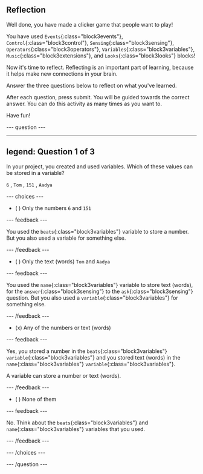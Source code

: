 ## Reflection

Well done, you have made a clicker game that people want to play!

You have used `Events`{:class="block3events"}, `Control`{:class="block3control"}, `Sensing`{:class="block3sensing"}, `Operators`{:class="block3operators"}, `Variables`{:class="block3variables"}, `Music`{:class="block3extensions"}, and `Looks`{:class="block3looks"} blocks!

Now it's time to reflect. Reflecting is an important part of learning, because it helps make new connections in your brain.

Answer the three questions below to reflect on what you've learned.

After each question, press submit. You will be guided towards the correct answer. You can do this activity as many times as you want to.

Have fun!

--- question ---

---
legend: Question 1 of 3
---

In your project, you created and used variables. Which of these values can be stored in a variable?

`6` , `Tom` , `151` , `Aadya`

--- choices ---

- ( ) Only the numbers `6` and `151`

 --- feedback ---

 You used the `beats`{:class="block3variables"} variable to store a number. But you also used a variable for something else.

 --- /feedback ---

- ( ) Only the text (words) `Tom` and `Aadya`

 --- feedback ---

 You used the `name`{:class="block3variables"} variable to store text (words), for the `answer`{:class="block3sensing"} to the `ask`{:class="block3sensing"} question. But you also used a `variable`{:class="block3variables"} for something else.

 --- /feedback ---

- (x) Any of the numbers or text (words)

 --- feedback ---

 Yes, you stored a number in the `beats`{:class="block3variables"} `variable`{:class="block3variables"} and you stored text (words) in the `name`{:class="block3variables"} `variable`{:class="block3variables"}.

 A variable can store a number or text (words).

 --- /feedback ---

- ( ) None of them

 --- feedback ---

No. Think about the `beats`{:class="block3variables"} and `name`{:class="block3variables"} variables that you used.

 --- /feedback ---

--- /choices ---

--- /question ---
